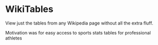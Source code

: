# WikiTables
View just the tables from any Wikipedia page without all the extra fluff.

Motivation was for easy access to sports stats tables for professional athletes